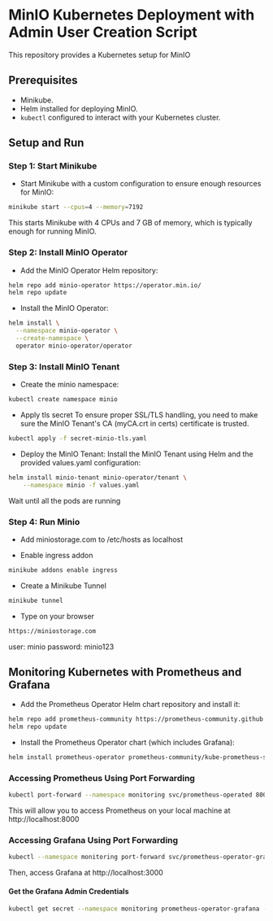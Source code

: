 # MinIO Kubernetes Deployment with Admin User Creation Script

This repository provides a Kubernetes setup for MinIO

## Prerequisites

- Minikube.
- Helm installed for deploying MinIO.
- `kubectl` configured to interact with your Kubernetes cluster.

## Setup and Run

### Step 1: Start Minikube

- Start Minikube with a custom configuration to ensure enough resources for MinIO:

```bash
minikube start --cpus=4 --memory=7192
```

   This starts Minikube with 4 CPUs and 7 GB of memory, which is typically enough for running MinIO.

### Step 2: Install MinIO Operator
- Add the MinIO Operator Helm repository:

```bash
helm repo add minio-operator https://operator.min.io/
helm repo update
```
- Install the MinIO Operator:

```bash
helm install \
  --namespace minio-operator \
  --create-namespace \
  operator minio-operator/operator
```
### Step 3: Install MinIO Tenant
- Create the minio namespace:
  
```bash
kubectl create namespace minio
```
- Apply tls secret
  To ensure proper SSL/TLS handling, you need to make sure the MinIO Tenant's CA (myCA.crt in certs) certificate is trusted.

```bash
kubectl apply -f secret-minio-tls.yaml
```

- Deploy the MinIO Tenant: Install the MinIO Tenant using Helm and the provided values.yaml configuration:

```bash
helm install minio-tenant minio-operator/tenant \
    --namespace minio -f values.yaml
```
Wait until all the pods are running
### Step 4: Run Minio
- Add miniostorage.com to /etc/hosts as localhost

- Enable ingress addon
  
```bash
minikube addons enable ingress
```

- Create a Minikube Tunnel
```bash
minikube tunnel
```

- Type on your browser
```bash
https://miniostorage.com
```
user: minio
password: minio123


## Monitoring Kubernetes with Prometheus and Grafana 

- Add the Prometheus Operator Helm chart repository and install it:

```bash
helm repo add prometheus-community https://prometheus-community.github.io/helm-charts
helm repo update
```
- Install the Prometheus Operator chart (which includes Grafana):

```bash
helm install prometheus-operator prometheus-community/kube-prometheus-stack --namespace monitoring --create-namespace
```

### Accessing Prometheus Using Port Forwarding

```bash
kubectl port-forward --namespace monitoring svc/prometheus-operated 8000:9090
```
This will allow you to access Prometheus on your local machine at http://localhost:8000


### Accessing Grafana Using Port Forwarding
```bash
kubectl --namespace monitoring port-forward svc/prometheus-operator-grafana 3000:80
```
Then, access Grafana at http://localhost:3000

#### Get the Grafana Admin Credentials
```bash
kubectl get secret --namespace monitoring prometheus-operator-grafana -o jsonpath="{.data.admin-password}" | base64 --decode ; echo
```
